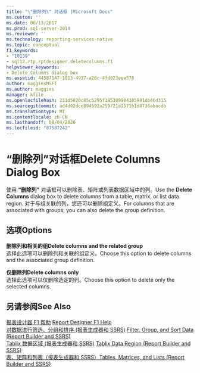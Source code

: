 ```yaml
---
title: "\"删除列\" 对话框 |Microsoft Docs"
ms.custom: ''
ms.date: 06/13/2017
ms.prod: sql-server-2014
ms.reviewer: ''
ms.technology: reporting-services-native
ms.topic: conceptual
f1_keywords:
- "10139"
- sql12.rtp.rptdesigner.deletecolumns.f1
helpviewer_keywords:
- Delete Columns dialog box
ms.assetid: 44587147-1013-4937-a26c-4fd023eea578
author: maggiesMSFT
ms.author: maggies
manager: kfile
ms.openlocfilehash: 211d5020c85c5295f195389904385981db46d315
ms.sourcegitcommit: ad4d92dce894592a259721a1571b1d8736abacdb
ms.translationtype: MT
ms.contentlocale: zh-CN
ms.lasthandoff: 08/04/2020
ms.locfileid: "87587242"
---
```

# <a name="delete-columns-dialog-box"></a><span data-ttu-id="caa4a-102">“删除列”对话框</span><span class="sxs-lookup"><span data-stu-id="caa4a-102">Delete Columns Dialog Box</span></span>
  <span data-ttu-id="caa4a-103">使用 **“删除列”** 对话框可以删除表、矩阵或列表数据区域中的列。</span><span class="sxs-lookup"><span data-stu-id="caa4a-103">Use the **Delete Columns** dialog box to delete columns from a table, matrix, or list data region.</span></span> <span data-ttu-id="caa4a-104">对于与组关联的列，您还可以删除组定义。</span><span class="sxs-lookup"><span data-stu-id="caa4a-104">For columns that are associated with groups, you can also delete the group definition.</span></span>  
  
## <a name="options"></a><span data-ttu-id="caa4a-105">选项</span><span class="sxs-lookup"><span data-stu-id="caa4a-105">Options</span></span>  
 <span data-ttu-id="caa4a-106">**删除列和相关的组**</span><span class="sxs-lookup"><span data-stu-id="caa4a-106">**Delete columns and the related group**</span></span>  
 <span data-ttu-id="caa4a-107">选择此选项可以删除列和关联的组定义。</span><span class="sxs-lookup"><span data-stu-id="caa4a-107">Choose this option to delete columns and the associated group definition.</span></span>  
  
 <span data-ttu-id="caa4a-108">**仅删除列**</span><span class="sxs-lookup"><span data-stu-id="caa4a-108">**Delete columns only**</span></span>  
 <span data-ttu-id="caa4a-109">选择此选项可以仅删除选定的列。</span><span class="sxs-lookup"><span data-stu-id="caa4a-109">Choose this option to delete only the selected columns.</span></span>  
  
## <a name="see-also"></a><span data-ttu-id="caa4a-110">另请参阅</span><span class="sxs-lookup"><span data-stu-id="caa4a-110">See Also</span></span>  
 <span data-ttu-id="caa4a-111">[报表设计器 F1 帮助](tools/report-designer-f1-help.md) </span><span class="sxs-lookup"><span data-stu-id="caa4a-111">[Report Designer F1 Help](tools/report-designer-f1-help.md) </span></span>  
 <span data-ttu-id="caa4a-112">[对数据进行筛选、分组和排序 &#40;报表生成器和 SSRS&#41;](report-design/filter-group-and-sort-data-report-builder-and-ssrs.md) </span><span class="sxs-lookup"><span data-stu-id="caa4a-112">[Filter, Group, and Sort Data &#40;Report Builder and SSRS&#41;](report-design/filter-group-and-sort-data-report-builder-and-ssrs.md) </span></span>  
 <span data-ttu-id="caa4a-113">[Tablix 数据区域 &#40;报表生成器和 SSRS&#41;](../../2014/reporting-services/tablix-data-region-report-builder-and-ssrs.md) </span><span class="sxs-lookup"><span data-stu-id="caa4a-113">[Tablix Data Region &#40;Report Builder and SSRS&#41;](../../2014/reporting-services/tablix-data-region-report-builder-and-ssrs.md) </span></span>  
 [<span data-ttu-id="caa4a-114">表、矩阵和列表（报表生成器和 SSRS）</span><span class="sxs-lookup"><span data-stu-id="caa4a-114">Tables, Matrices, and Lists &#40;Report Builder and SSRS&#41;</span></span>](report-design/create-invoices-and-forms-with-lists-report-builder-and-ssrs.md)  
  
  
